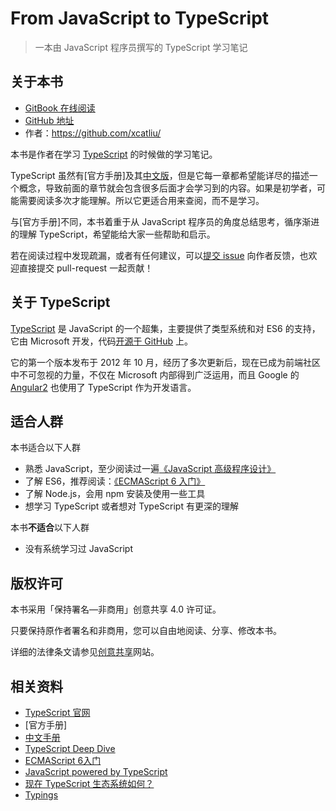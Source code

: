 # From JavaScript to TypeScript

> 一本由 JavaScript 程序员撰写的 TypeScript 学习笔记

## 关于本书

- [GitBook 在线阅读](https://xcatliu.gitbooks.io/from-javascript-to-typescript/content/)
- [GitHub 地址](https://github.com/xcatliu/from-javascript-to-typescript)
- 作者：https://github.com/xcatliu/

本书是作者在学习 [TypeScript] 的时候做的学习笔记。

TypeScript 虽然有[官方手册]及其[中文版][中文手册]，但是它每一章都希望能详尽的描述一个概念，导致前面的章节就会包含很多后面才会学习到的内容。如果是初学者，可能需要阅读多次才能理解。所以它更适合用来查阅，而不是学习。

与[官方手册]不同，本书着重于从 JavaScript 程序员的角度总结思考，循序渐进的理解 TypeScript，希望能给大家一些帮助和启示。

若在阅读过程中发现疏漏，或者有任何建议，可以[提交 issue](https://github.com/xcatliu/from-javascript-to-typescript/issues/new) 向作者反馈，也欢迎直接提交 pull-request 一起贡献！

## 关于 TypeScript

[TypeScript] 是 JavaScript 的一个超集，主要提供了类型系统和对 ES6 的支持，它由 Microsoft 开发，代码[开源于 GitHub](https://github.com/Microsoft/TypeScript) 上。

它的第一个版本发布于 2012 年 10 月，经历了多次更新后，现在已成为前端社区中不可忽视的力量，不仅在 Microsoft 内部得到广泛运用，而且 Google 的 [Angular2](https://angular.io/) 也使用了 TypeScript 作为开发语言。

## 适合人群

本书适合以下人群

- 熟悉 JavaScript，至少阅读过一遍[《JavaScript 高级程序设计》](https://book.douban.com/subject/10546125/)
- 了解 ES6，推荐阅读：[《ECMAScript 6 入门》](http://es6.ruanyifeng.com/)
- 了解 Node.js，会用 npm 安装及使用一些工具
- 想学习 TypeScript 或者想对 TypeScript 有更深的理解

本书**不适合**以下人群

- 没有系统学习过 JavaScript

## 版权许可

本书采用「保持署名—非商用」创意共享 4.0 许可证。

只要保持原作者署名和非商用，您可以自由地阅读、分享、修改本书。

详细的法律条文请参见[创意共享](http://creativecommons.org/licenses/by-nc/4.0/)网站。

## 相关资料

- [TypeScript 官网][TypeScript]
- [官方手册]
- [中文手册]
- [TypeScript Deep Dive](https://basarat.gitbooks.io/typescript/content/)
- [ECMAScript 6入门](http://es6.ruanyifeng.com/)
- [JavaScript powered by TypeScript](http://www.jianshu.com/p/7d3e333683fd)
- [现在 TypeScript 生态系统如何？](http://www.zhihu.com/question/37222407)
- [Typings](https://github.com/typings/typings)

[TypeScript]: http://www.typescriptlang.org/
[官方教程]: http://www.typescriptlang.org/docs/tutorial.html
[中文手册]: https://zhongsp.gitbooks.io/typescript-handbook/content/
